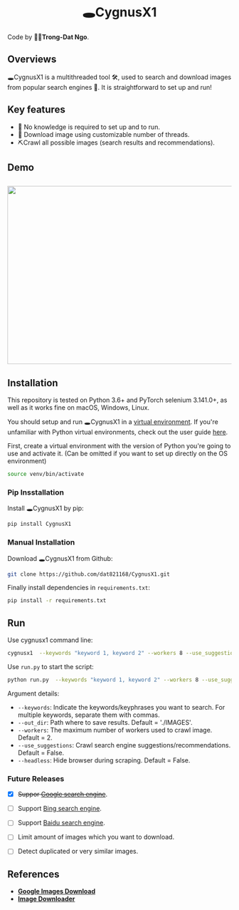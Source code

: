 <h1 align="center">🕳️CygnusX1</h1>

Code by 🧑‍💻**Trong-Dat Ngo**.

## Overviews

🕳️CygnusX1 is a multithreaded tool 🛠️, used to search and download images from popular search engines 🔎. It is straightforward to set up and run! 

## Key features

- 🥰 No knowledge is required to set up and to run.
- 🚀 Download image using customizable number of threads.
- ⛏️Crawl all possible images (search results and recommendations).

## Demo
<h2 align="center">
  <img src="https://raw.githubusercontent.com/datnnt1997/CygnusX1/master/statics/demo.gif" width="680" height="400">
</h2>

## Installation

This repository is tested on Python 3.6+ and PyTorch selenium 3.141.0+, as well as it works fine on macOS, Windows, Linux.

You should setup and run 🕳️CygnusX1 in a [virtual environment](https://docs.python.org/3/library/venv.html). If you're 
unfamiliar with Python virtual environments, check out the user guide [here](https://packaging.python.org/guides/installing-using-pip-and-virtual-environments/).

First, create a virtual environment with the version of Python you're going to use and activate it. (Can be omitted if you want to set up directly on the OS environment) 
```sh
source venv/bin/activate
```
### Pip Insstallation
Install 🕳️CygnusX1 by pip:
```sh
pip install CygnusX1
```

### Manual Installation
Download 🕳️CygnusX1 from Github:
```sh
git clone https://github.com/dat821168/CygnusX1.git
```
Finally install dependencies in `requirements.txt`:
```sh
pip install -r requirements.txt
```

## Run
Use cygnusx1 command line:
```bash
cygnusx1  --keywords "keyword 1, keyword 2" --workers 8 --use_suggestions --headless
```

Use `run.py` to start the script:
```bash
python run.py  --keywords "keyword 1, keyword 2" --workers 8 --use_suggestions --headless
```

Argument details:

- `--keywords`: Indicate the keywords/keyphrases you want to search. For multiple keywords, separate them with commas.
- `--out_dir`: Path where to save results. Default = './IMAGES'.
- `--workers`: The maximum number of workers used to crawl image. Default = 2.
- `--use_suggestions`: Crawl search engine suggestions/recommendations. Default = False.
- `--headless`: Hide browser during scraping. Default = False.

### Future Releases

- [x] <strike>Suppor [Google search engine</strike>](https://www.google.com/).
- [ ] Support [Bing search engine](https://www.bing.com/).
- [ ] Support [Baidu search engine](https://www.baidu.com/).
- [ ] Limit amount of images which you want to download.
- [ ] Detect duplicated or very similar images.


## References
- [<b>Google Images Download</b>](https://github.com/hardikvasa/google-images-download.git)
- [<b>Image Downloader</b>](https://github.com/sczhengyabin/Image-Downloader.git)
